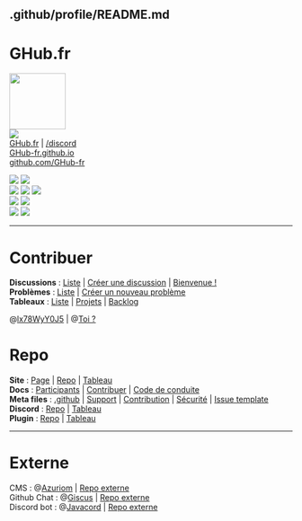 ## .github/profile/README.md
# GHub.fr
<a href="https://GHub.fr"><img src="https://avatars.githubusercontent.com/u/128578613?s=200&v=4" width=100 height=100></a>  
<a href=""><img src="https://img.shields.io/website?down_color=red&down_message=offline&style=for-the-badge&up_color=green&up_message=online&url=https%3A%2F%2FGHub.fr"></a>
<br>
[GHub.fr](https://GHub.fr) | [/discord](https://GHub.fr/discord)  
[GHub-fr.github.io](https://GHub-fr.github.io)  
[github.com/GHub-fr](https://github.com/GHub-fr)  
  
<a href=""><img src="https://img.shields.io/github/commit-activity/m/GHub-fr/.github?color=red&style=for-the-badge"></a>
<a href=""><img src="https://img.shields.io/github/last-commit/GHub-fr/.github?color=red&style=for-the-badge"></a>
<br>
<a href=""><img src="https://img.shields.io/github/stars/GHub-fr?color=red&style=for-the-badge"></a>
<a href=""><img src="https://img.shields.io/github/stars/GHub-fr/.github?color=red&label=repo%20stars&style=for-the-badge"></a>
<a href=""><img src="https://img.shields.io/github/contributors/GHub-fr/.github?style=for-the-badge"></a>
<br>
<a href=""><img src="https://img.shields.io/github/languages/code-size/GHub-fr/.github?color=red"></a>
<a href=""><img src="https://img.shields.io/github/repo-size/GHub-fr/.github?color=red"></a>
<br>
<a href=""><img src="https://komarev.com/ghpvc/?username=GHub-fr&color=red&label=%F0%9F%91%80"></a>
<a href="https://GHub.fr/discord"><img src="https://discordapp.com/api/guilds/1015687367102836869/widget.png"></a>
<br>
  
----
  
# Contribuer
**Discussions** : [Liste](https://github.com/orgs/GHub-fr/discussions) | [Créer une discussion](https://github.com/orgs/GHub-fr/discussions/new) | [Bienvenue !](https://github.com/orgs/GHub-fr/discussions/1)  
**Problèmes** : [Liste](https://github.com/GHub-fr/.github/issues) | [Créer un nouveau problème](https://github.com/GHub-fr/.github/issues/new/choose)  
**Tableaux** : [Liste](https://github.com/orgs/GHub-fr/projects) | [Projets](https://github.com/orgs/GHub-fr/projects/1/views/1) | [Backlog](https://github.com/orgs/GHub-fr/projects/5)  
  
@[lx78WyY0J5](https://github.com/lx78WyY0J5) | @[Toi ?](https://github.com/)  
  
# Repo
**Site** : [Page](https://GHub-fr.github.io) | [Repo](https://github.com/GHub-fr/GHub-fr.github.io) | [Tableau](https://github.com/orgs/GHub-fr/projects/6)  
**Docs** : [Participants](https://GHub-fr.github.io/pages/views/opensource/participants.html) | [Contribuer](https://GHub-fr.github.io/pages/views/opensource/contribuer.html) | [Code de conduite](https://GHub-fr.github.io/pages/views/opensource/code_of_conduct.html)  
**Meta files** : [.github](https://github.com/GHub-fr/.github) | [Support](https://github.com/GHub-fr/.github/blob/main/SUPPORT.md) | [Contribution](https://github.com/GHub-fr/.github/blob/main/CONTRIBUTING.md) | [Sécurité](https://github.com/GHub-fr/.github/blob/main/SECURITY.md) | [Issue template](https://github.com/GHub-fr/.github/tree/main/.github/ISSUE_TEMPLATE)  
**Discord** : [Repo](https://github.com/GHub-fr/bot) | [Tableau](https://github.com/orgs/GHub-fr/projects/2)  
**Plugin** : [Repo](https://github.com/GHub-fr/plugin) | [Tableau](https://github.com/orgs/GHub-fr/projects/3)  
  
----
  
# Externe
CMS : @[Azuriom](https://github.com/Azuriom) | [Repo externe](https://github.com/Azuriom/Azuriom)  
Github Chat : @[Giscus](https://github.com/Giscus) | [Repo externe](https://github.com/Giscus/Giscus)  
Discord bot : @[Javacord](https://github.com/Javacord) | [Repo externe](https://github.com/Javacord/Javacord)  
